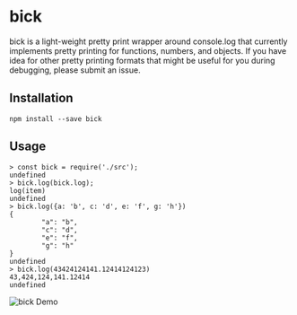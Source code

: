 # bick
bick is a light-weight pretty print wrapper around console.log that currently
implements pretty printing for functions, numbers, and objects. If you have
idea for other pretty printing formats that might be useful for you during
debugging, please submit an issue.

## Installation
```
npm install --save bick
```

## Usage
```
> const bick = require('./src');
undefined
> bick.log(bick.log);
log(item)
undefined
> bick.log({a: 'b', c: 'd', e: 'f', g: 'h'})
{
        "a": "b",
        "c": "d",
        "e": "f",
        "g": "h"
}
undefined
> bick.log(43424124141.12414124123)
43,424,124,141.12414
undefined
```

![bick Demo](https://cloud.githubusercontent.com/assets/1857993/24139637/db9a844c-0dea-11e7-80d6-3b4b673cf439.gif)
